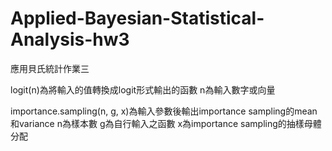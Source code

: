 # Applied-Bayesian-Statistical-Analysis-hw3
應用貝氏統計作業三

logit(n)為將輸入的值轉換成logit形式輸出的函數
n為輸入數字或向量

importance.sampling(n, g, x)為輸入參數後輸出importance sampling的mean和variance
n為樣本數
g為自行輸入之函數
x為importance sampling的抽樣母體分配

